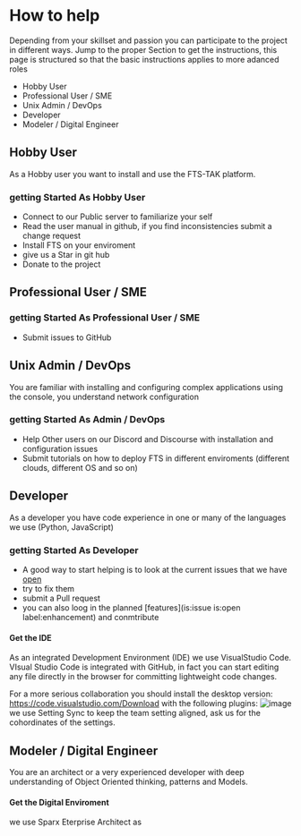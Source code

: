 # How to help
Depending from your skillset and passion you can participate to the project in different ways.
Jump to the proper Section to get the instructions, this page is structured so that the basic instructions applies to more adanced roles

* Hobby User
* Professional User / SME
* Unix Admin / DevOps
* Developer
* Modeler / Digital Engineer 

## Hobby User
As a Hobby user you want to install and use the FTS-TAK platform.
### getting Started As Hobby User
* Connect to our Public server to familiarize your self
* Read the user manual  in github, if you find inconsistencies submit a change request
* Install FTS on your enviroment
* give us a Star in git hub
* Donate to the project

## Professional User / SME
### getting Started As Professional User / SME
* Submit issues to GitHub

## Unix Admin / DevOps
You are familiar with installing and configuring complex applications using the console, you understand network configuration

### getting Started As Admin / DevOps
* Help Other users on our Discord and Discourse with installation and configuration issues
* Submit  tutorials on how to deploy FTS in different enviroments (different clouds, different OS and so on)

## Developer
As a developer you have code experience in one or many of the languages we use (Python, JavaScript)

### getting Started As Developer
* A good way to start helping is to look at the current issues that we have [open](https://github.com/FreeTAKTeam/FreeTakServer/issues?q=is%3Aissue+is%3Aopen+is%3Aissue+is%3Aopen+label%3Abug_normal%2Cbug_minor%2Cbug_Fatal)  
* try to fix them 
* submit a Pull request
* you can also loog in the planned [features](is:issue is:open label:enhancement) and conmtribute 

#### Get the IDE
As an integrated Development Environment (IDE) we use VisualStudio Code.
VIsual Studio Code is integrated with GitHub, in fact you can start editing any file directly in the browser for committing lightweight code changes.

For a more serious collaboration you should install the desktop version:
https://code.visualstudio.com/Download
with the following plugins:
![image](https://user-images.githubusercontent.com/60719165/189349403-3b4d400b-2fe1-4ea1-a0ae-f0b164346bd5.png)
we use Setting Sync to keep the team setting aligned, ask us for the cohordinates of the settings.


## Modeler / Digital Engineer
You are an architect or a very experienced developer with deep understanding of Object Oriented thinking, patterns and Models.

#### Get the Digital Enviroment
we use Sparx Eterprise Architect as 
